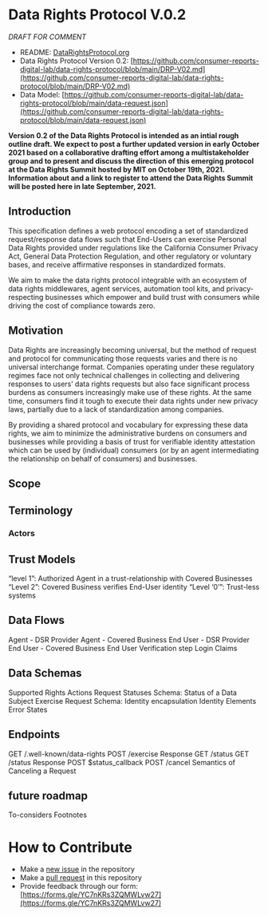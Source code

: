 # Data Rights Protocol V.0.2

*DRAFT FOR COMMENT*

* README: [DataRightsProtocol.org](http://datarightsprotocol.org)
* Data Rights Protocol Version 0.2: [https://github.com/consumer-reports-digital-lab/data-rights-protocol/blob/main/DRP-V02.md](https://github.com/consumer-reports-digital-lab/data-rights-protocol/blob/main/DRP-V02.md)
* Data Model: [https://github.com/consumer-reports-digital-lab/data-rights-protocol/blob/main/data-request.json](https://github.com/consumer-reports-digital-lab/data-rights-protocol/blob/main/data-request.json)

**Version 0.2 of the Data Rights Protocol is intended as an intial rough outline draft.  We expect to post a further updated version in early October 2021 based on a collaborative drafting effort among a multistakeholder group and to present and discuss the direction of this emerging protocol at the Data Rights Summit hosted by MIT on October 19th, 2021.  Information about and a link to register to attend the Data Rights Summit will be posted here in late September, 2021.**

## Introduction

This specification defines a web protocol encoding a set of standardized request/response data flows such that End-Users can exercise Personal Data Rights provided under regulations like the California Consumer Privacy Act, General Data Protection Regulation, and other regulatory or voluntary bases, and receive affirmative responses in standardized formats.

We aim to make the data rights protocol integrable with an ecosystem of data rights middlewares, agent services, automation tool kits, and privacy-respecting businesses which empower and build trust with consumers while driving the cost of compliance towards zero.

## Motivation

Data Rights are increasingly becoming universal, but the method of request and protocol for communicating those requests varies and there is no universal interchange format. Companies operating under these regulatory regimes face not only technical challenges in collecting and delivering responses to users’ data rights requests but also face significant process burdens as consumers increasingly make use of these rights. At the same time, consumers find it tough to execute their data rights under new privacy laws, partially due to a lack of standardization among companies.

By providing a shared protocol and vocabulary for expressing these data rights, we aim to minimize the administrative burdens on consumers and businesses while providing a basis of trust for verifiable identity attestation which can be used by (individual) consumers (or by an agent intermediating the relationship on behalf of consumers) and businesses.

## Scope

## Terminology

### Actors

## Trust Models
“level 1”: Authorized Agent in a trust-relationship with Covered Businesses
“Level 2”: Covered Business verifies End-User identity
“Level ‘0’”: Trust-less systems

## Data Flows
Agent - DSR Provider
Agent - Covered Business
End User - DSR Provider
End User - Covered Business
End User Verification step
Login Claims

## Data Schemas
Supported Rights Actions
Request Statuses
Schema: Status of a Data Subject Exercise Request
Schema: Identity encapsulation
Identity Elements
Error States

## Endpoints
GET /.well-known/data-rights
POST /exercise
Response
GET /status
GET /status Response
POST $status_callback
POST /cancel
Semantics of Canceling a Request

## future roadmap
To-considers
Footnotes


# How to Contribute

* Make a [new issue](https://github.com/consumer-reports-digital-lab/data-rights-protocol/issues/new) in the repository
* Make a [pull request](https://github.com/consumer-reports-digital-lab/data-rights-protocol/pulls) in this repository
* Provide feedback through our form: [https://forms.gle/YC7nKRs3ZQMWLvw27](https://forms.gle/YC7nKRs3ZQMWLvw27)

